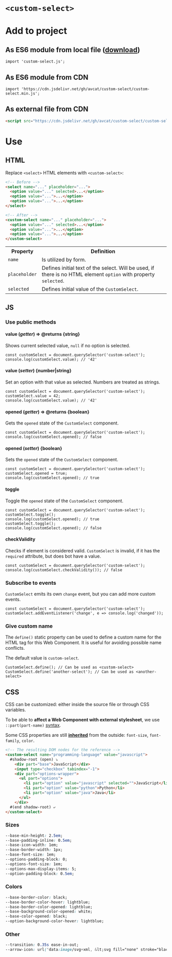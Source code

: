 # <code>&lt;custom-select&gt;</code>

# Add to project

## As ES6 module from local file ([download](https://github.com/avcat/custom-select/blob/main/custom-select.js))
```JS
import 'custom-select.js';
```

## As ES6 module from CDN
```JS
import 'https://cdn.jsdelivr.net/gh/avcat/custom-select/custom-select.min.js';
```

## As external file from CDN
```HTML
<script src="https://cdn.jsdelivr.net/gh/avcat/custom-select/custom-select.min.js"></script>
```

# Use

## HTML

Replace `<select>` HTML elements with `<custom-select>`:
```HTML
<!-- Before -->
<select name="..." placeholder="...">
  <option value="..." selected>...</option>
  <option value="...">...</option>
  <option value="...">...</option>
</select>

<!-- After -->
<custom-select name="..." placeholder="...">
  <option value="..." selected>...</option>
  <option value="...">...</option>
  <option value="...">...</option>
</custom-select>
```

<table>
  <tr>
    <th>
      Property
    </th>
    <th>
      Definition
    </th>
  </tr>
  <tr>
    <td>
      <code>name</code>
    </td>
    <td>
      Is utilized by form.
    </td>
  </tr>
  <tr>
    <td>
      <code>placeholder</code>
    </td>
    <td>
      Defines initial text of the select. Will be used, if there is no HTML element <code>option</code> with property <code>selected</code>.
    </td>
  </tr>
  <tr>
    <td>
      <code>selected</code>
    </td>
    <td>
      Defines initial value of the <code>CustomSelect</code>.
    </td>
  </tr>
</table>

## JS

### Use public methods

#### value (_getter_) => @returns {string}

Shows current selected value, `null` if no option is selected.

```JS
const customSelect = document.querySelector('custom-select');
console.log(customSelect.value); // '42'
```

#### value (_setter_) {number|string}

Set an option with that value as selected. Numbers are treated as strings.

```JS
const customSelect = document.querySelector('custom-select');
customSelect.value = 42;
console.log(customSelect.value); // '42'
```

#### opened (_getter_) => @returns {boolean}
Gets the `opened` state of the `CustomSelect` component.

```JS
const customSelect = document.querySelector('custom-select');
console.log(customSelect.opened); // false
```

#### opened (_setter_) {boolean}
Sets the `opened` state of the `CustomSelect` component.

```JS
const customSelect = document.querySelector('custom-select');
customSelect.opened = true;
console.log(customSelect.opened); // true
```

#### toggle
Toggle the `opened` state of the `CustomSelect` component.

```JS
const customSelect = document.querySelector('custom-select');
customSelect.toggle();
console.log(customSelect.opened); // true
customSelect.toggle();
console.log(customSelect.opened); // false
```

#### checkValidity
Checks if element is considered valid.
`CustomSelect` is invalid, if it has the `required` attribute, but does bot have a value.

```JS
const customSelect = document.querySelector('custom-select');
console.log(customSelect.checkValidity()); // false
```

### Subscribe to events

`CustomSelect` emits its own `change` event, but you can add more custom events.

```JS
const customSelect = document.querySelector('custom-select');
customSelect.addEventListener('change', e => console.log('changed'));
```

### Give custom name
The `define()` static property can be used to define a custom name for the HTML tag for this Web Component. It is useful for avoiding possible name conflicts.

The default value is `custom-select`.

```JS
CustomSelect.define(); // Can be used as <custom-select>
CustomSelect.define('another-select'); // Can be used as <another-select>
```

## CSS

CSS can be customized: either inside the source file or through CSS variables.

To be able to **affect a Web Component with external stylesheet**, we use `::part(part-name)` [syntax](https://webcomponents.guide/learn/components/styling/#parts-styling-a-shadow-tree-from-the-outside).

Some CSS properties are still [**inherited**](https://webcomponents.guide/learn/components/styling/#inheritance) from the outside: `font-size`, `font-family`, `color`.

```HTML
<!-- The resulting DOM nodes for the reference -->
<custom-select name="programming-language" value="javascript">
  #shadow-root (open) ⤵
    <div part="base">JavaScript</div>
    <input type="checkbox" tabindex="-1">
    <div part="options-wrapper">
      <ul part="options">
        <li part="option" value="javascript" selected="">JavaScript</li>
        <li part="option" value="python">Python</li>
        <li part="option" value="java">Java</li>
      </ul>
    </div>
  #(end shadow-root) ⤶
</custom-select>
```

### Sizes
```CSS
--base-min-height: 2.5em;
--base-padding-inline: 0.5em;
--base-icon-width: 1em;
--base-border-width: 1px;
--base-font-size: 1em;
--options-padding-block: 0;
--options-font-size: 1em;
--options-max-display-items: 5;
--option-padding-block: 0.5em;
```

### Colors
```CSS
--base-border-color: black;
--base-border-color-hover: lightblue;
--base-border-color-opened: lightblue;
--base-background-color-opened: white;
--base-color-opened: black;
--option-background-color-hover: lightblue;
```

### Other
```CSS
--transition: 0.35s ease-in-out;
--arrow-icon: url('data:image/svg+xml, &lt;svg fill="none" stroke="black" stroke-linecap="round" stroke-linejoin="round" stroke-width="2" xmlns="http://www.w3.org/2000/svg" viewBox="0 0 24 24"><path d="M6 9l6 6 6-6"/></svg&gt;');
```
